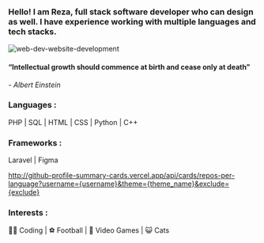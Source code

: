 ### Hello! I am Reza, full stack software developer who can design as well. I have experience working with multiple languages and tech stacks.

![web-dev-website-development](https://github.com/RezaAlHassan/RezaAlHassan/assets/24864973/f11e0421-da6d-41eb-8381-7940e8e6799e)

#### “Intellectual growth should commence at birth and cease only at death”
 <em> - Albert Einstein </em>

### Languages :
PHP | SQL | HTML | CSS | Python | C++ 

### Frameworks :
Laravel | Figma 

http://github-profile-summary-cards.vercel.app/api/cards/repos-per-language?username={username}&theme={theme_name}&exclude={exclude}

### Interests :
👨‍💻 Coding |
⚽ Football |
👾 Video Games |
😺 Cats 



